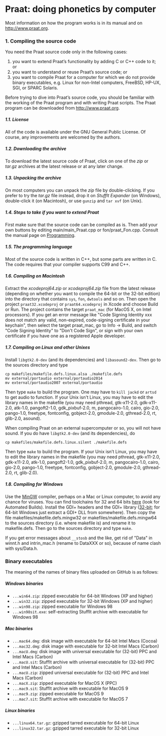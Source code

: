 # Praat: doing phonetics by computer

Most information on how the program works is in its manual and on http://www.praat.org.

### 1. Compiling the source code

You need the Praat source code only in the following cases:

1. you want to extend Praat’s functionality by adding C or C++ code to it; or
2. you want to understand or reuse Praat’s source code; or
3. you want to compile Praat for a computer for which we do not provide binary executables, e.g. Linux for non-Intel computers, FreeBSD, HP-UX, SGI, or SPARC Solaris.

Before trying to dive into Praat’s source code, you should be familiar with the working of the Praat program and with writing Praat scripts. The Praat program can be downloaded from http://www.praat.org.

##### 1.1. License

All of the code is available under the GNU General Public License. Of course, any improvements are welcomed by the authors.

##### 1.2. Downloading the archive

To download the latest source code of Praat,
click on one of the *zip* or *tar.gz* archives at the latest release or at any later change.

##### 1.3. Unpacking the archive

On most computers you can unpack the *zip* file by double-clicking. If you prefer to try the *tar.gz* file instead, drop it on *StuffIt Expander* (on Windows), double-click it (on Macintosh), or use `gunzip` and `tar xvf` (on Unix).

##### 1.4. Steps to take if you want to extend Praat

First make sure that the source code can be compiled as is. Then add your own buttons by editing main/main_Praat.cpp or fon/praat_Fon.cpp. Consult the manual page on [Programming](http://www.fon.hum.uva.nl/praat/manual/Programming.html).

##### 1.5. The programming language

Most of the source code is written in C++, but some parts are written in C.
The code requires that your compiler supports C99 and C++.

##### 1.6. Compiling on Macintosh

Extract the *xcodeproj64.zip* or *xcodeproj64.zip* file from the latest release (depending on whether you want to compile the 64-bit or the 32-bit edition) into the directory that contains `sys`, `fon`, `dwtools` and so on. Then open the project `praat32.xcodeproj` or `praat64.xcodeproj` in Xcode and choose Build or Run. The project contains the target `praat_mac` (for MacOS X, on Intel processors). If you get an error message like "Code Signing Identity xxx does not match any valid, non-expired, code-signing certificate in your keychain", then select the target praat_mac, go to Info -> Build, and switch "Code Signing Identity" to "Don't Code Sign", or sign with your own certificate if you have one as a registered Apple developer.

##### 1.7. Compiling on Linux and other Unixes

Install `libgtk2.0-dev` (and its dependencies) and `libasound2-dev`. Then go to the sources directory and type

    cp makefiles/makefile.defs.linux.alsa ./makefile.defs
    mv external/portaudio external/portaudio2014
    mv external/portaudio2007 external/portaudio

Then type `make` to build the program. One may have to `kill jackd` or `artsd` to get audio to function. If your Unix isn't Linux, you may have to edit the library names in the makefile (you may need pthread, gtk-x11-2.0, gdk-x11-2.0, atk-1.0, pangoft2-1.0, gdk_pixbuf-2.0, m, pangocairo-1.0, cairo, gio-2.0, pango-1.0, freetype, fontconfig, gobject-2.0, gmodule-2.0, gthread-2.0, rt, glib-2.0, asound).

When compiling Praat on an external supercomputer or so, you will not have sound. If you do have `libgtk2.0-dev` (and its dependencies), do

    cp makefiles/makefile.defs.linux.silent ./makefile.defs

Then type `make` to build the program. If your Unix isn’t Linux, you may have to edit the library names in the makefile (you may need pthread, gtk-x11-2.0, gdk-x11-2.0, atk-1.0, pangoft2-1.0, gdk_pixbuf-2.0, m, pangocairo-1.0, cairo, gio-2.0, pango-1.0, freetype, fontconfig, gobject-2.0, gmodule-2.0, gthread-2.0, rt, glib-2.0).

##### 1.8. Compiling for Windows

Use the [MinGW](http://www.mingw.org) compiler, perhaps on a Mac or Linux computer, to avoid any chance for viruses. You can find toolchains for 32 and 64 bits [here](http://sourceforge.net/projects/mingw-w64/files/) (look for Automated Builds). Install the GDI+ headers and the GDI+ library ([32-bit](http://www.fon.hum.uva.nl/praat/libgdiplus.a-32.zip); for 64-bit Windows just extract a GDI+ DLL from somewhere). Then copy the file makefiles/makefile.defs.mingw32 or makefiles/makefile.defs.mingw64 to the sources directory (i.e. where makefile is) and rename it to makefile.defs. Then go to the sources directory and type `make`.

If you get error messages about `__stosb` and the like, get rid of "Data" in winnt.h and intrin_mac.h (rename to DataXXX or so), because of name clash with sys/Data.h.

### Binary executables

The meaning of the names of binary files uploaded on GitHub is as follows:

##### Windows binaries
- `...win64.zip`: zipped executable for 64-bit Windows (XP and higher)
- `...win32.zip`: zipped executable for 32-bit Windows (XP and higher)
- `...win98.zip`: zipped executable for Windows 98
- `...win98sit.exe`: self-extracting StuffIt archive with executable for Windows 98

##### Mac binaries
- `...mac64.dmg`: disk image with executable for 64-bit Intel Macs (Cocoa)
- `...mac32.dmg`: disk image with executable for 32-bit Intel Macs (Carbon)
- `...macU.dmg`: disk image with universal executable for (32-bit) PPC and Intel Macs (Carbon)
- `...macU.sit`: StuffIt archive with universal executable for (32-bit) PPC and Intel Macs (Carbon)
- `...macU.zip`: zipped universal executable for (32-bit) PPC and Intel Macs (Carbon)
- `...macX.zip`: zipped executable for MacOS X (PPC)
- `...mac9.sit`: StuffIt archive with executable for MacOS 9
- `...mac9.zip`: zipped executable for MacOS 9
- `...mac7.sit`: StuffIt archive with executable for MacOS 7

##### Linux binaries
- `...linux64.tar.gz`: gzipped tarred executable for 64-bit Linux
- `...linux32.tar.gz`: gzipped tarred executable for 32-bit Linux
